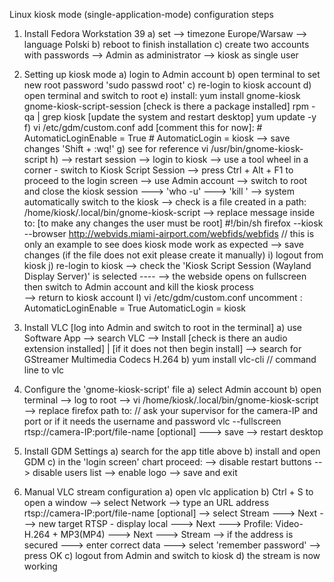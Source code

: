 Linux kiosk mode (single-application-mode) configuration steps

1. Install Fedora Workstation 39
    a) set 
        --> timezone Europe/Warsaw
        --> language Polski
    b) reboot to finish installation
    c) create two accounts with passwords
        --> Admin as administrator
        --> kiosk as single user

2. Setting up kiosk mode
    a) login to Admin account
    b) open terminal to set new root password 'sudo passwd root'
    c) re-login to kiosk account
    d) open terminal and switch to root
    e) install:
        yum install gnome-kiosk gnome-kiosk-script-session
            [check is there a package installed]
        rpm -qa | grep kiosk
            [update the system and restart desktop] 
        yum update -y
    f) vi /etc/gdm/custom.conf
        add [comment this for now]:
          #  AutomaticLoginEnable = True
          #  AutomaticLogin = kiosk
        --> save changes 'Shift + :wq!'
    g) see for reference
        vi /usr/bin/gnome-kiosk-script
    h)  --> restart session
        --> login to kiosk
        --> use a tool wheel in a corner - switch to Kiosk Script Session
            --> press Ctrl + Alt + F1 to proceed to the login screen
            --> use Admin account
            --> switch to root and close the kiosk session
                ---> 'who -u'
                ---> 'kill <process-number>'
            --> system automatically switch to the kiosk
            --> check is a file created in a path:
                /home/kiosk/.local/bin/gnome-kiosk-script
            --> replace message inside to:
                [to make any changes the user must be root]
                    #!/bin/sh
                    firefox --kiosk --browser http://webvids.miami-airport.com/webfids/webfids      // this is only an example to see does kiosk mode work as expected
            --> save changes
                (if the file does not exit please create it manually)
    i) logout from kiosk
    j) re-login to kiosk
        --> check the 'Kiosk Script Session (Wayland Display Server)' is selected ----
        --> the webside opens on fullscreen then switch to Admin account and kill the kiosk process          
        --> return to kiosk account
    l) vi /etc/gdm/custom.conf
        uncomment :
          AutomaticLoginEnable = True
          AutomaticLogin = kiosk
    
3. Install VLC
    [log into Admin and switch to root in the terminal]
    a) use Software App
        --> search VLC
            --> Install
        [check is there an audio extension installed] | [if it does not then begin install]
        --> search for GStreamer Multimedia Codecs H.264
    b) yum install vlc-cli      // command line to vlc

4. Configure the 'gnome-kiosk-script' file
    a) select Admin account
    b) open terminal
        --> log to root
        --> vi /home/kiosk/.local/bin/gnome-kiosk-script
        --> replace firefox path to:                                          // ask your supervisor for the camera-IP and port or if it needs the username and password
                vlc --fullscreen rtsp://camera-IP:port/file-name [optional]
            ---> save
        --> restart desktop

5. Install GDM Settings
    a) search for the app title above
    b) install and open GDM
    c) in the 'login screen' chart proceed:
        --> disable restart buttons
        --> disable users list
        --> enable logo
        --> save and exit

6. Manual VLC stream configuration
    a) open vlc application
    b) Ctrl + S to open a window
        --> select Network
        --> type an URL address 
                rtsp://camera-IP:port/file-name [optional]
        --> select Stream
            ---> Next
            ---> new target RTSP - display local
            ---> Next
            ---> Profile: Video-H.264 + MP3(MP4)
            ---> Next
            ---> Stream
        --> if the address is secured
            ---> enter correct data
            ---> select 'remember password'
        --> press OK
    c) logout from Admin and switch to kiosk
    d) the stream is now working
